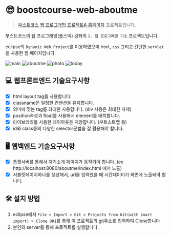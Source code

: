 # 😎 boostcourse-web-aboutme
> [부스트코스 웹 프로그래밍 프로젝트A 홈페이지](https://www.boostcourse.org/web316/project/4/content/3) 프로젝트입니다.

 부스트코스의 웹 프로그래밍(풀스택) 강좌의 `1. 웹 프로그래밍 기초` 프로젝트입니다.

 eclipse의 `Dynamic Web Project`를 이용하였으며 `html`, `css` 그리고 간단한 `servlet`을 사용한 웹 페이지입니다.

![main](https://user-images.githubusercontent.com/38418028/103206322-f4469b00-493e-11eb-818b-571b4ea1f1c9.png "메인 화면")
![aboutme](https://user-images.githubusercontent.com/38418028/103206324-f6a8f500-493e-11eb-8c3a-8981edfa7e53.png "자기소개")
![photo](https://user-images.githubusercontent.com/38418028/103206328-f7da2200-493e-11eb-9920-f0d4b425dda5.png "내 사진")
![today](https://user-images.githubusercontent.com/38418028/103206334-f90b4f00-493e-11eb-9d78-11246885d0a1.png "몇 시에요?")

## 💻 웹프론트엔드 기술요구사항
* [x] html layout tag를 사용합니다.
* [x] classname은 일정한 컨벤션을 유지합니다.
* [x] 의미에 맞는 tag를 최대한 사용합니다. (div 사용은 최대한 자제)
* [x] position속성과 float를 사용해서 element를 배치합니다.
* [x] 라이브러리를 사용한 레이아웃은 지양합니다. (부트스트랩 등)
* [x] id와 class등의 다양한 selector문법을 잘 활용해야 합니다.

## 🖥 웹백엔드 기술요구사항
* [x] 톰캣서버를 통해서 자기소개 페이지가 동작되야 합니다. (ex http://localhost:8080/aboutme/index.html 에서 노출)
* [x] 서블릿페이지하나를 생성해서, url을 입력했을 때 시간데이터가 화면에 노출돼야 합니다.

## 🛠 설치 방법
 1. eclipse에서 `File > Import > Git > Projects from Git(with smart import) > Clone URI`를 통해 이 프로젝트의 git주소를 입력하여 Clone합니다
 2. 본인의 server를 통해 프로젝트를 실행합니다.

